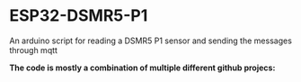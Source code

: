 # ESP32-DSMR5-P1
An arduino script for reading a DSMR5 P1 sensor and sending the messages through mqtt

**The code is mostly a combination of multiple different github projecs:**
